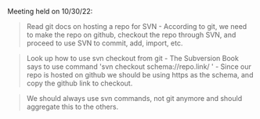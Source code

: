 Meeting held on 10/30/22:

> Read git docs on hosting a repo for SVN
        - According to git, we need to make the repo on github, checkout the repo through SVN,
          and proceed to use SVN to commit, add, import, etc.

> Look up how to use svn checkout from git
        - The Subversion Book says to use command 'svn checkout schema://repo.link/ <working dir>'
        - Since our repo is hosted on github we should be using https as the schema, and copy the
          github link to checkout.

> We should always use svn commands, not git anymore and should aggregate this to the others.
